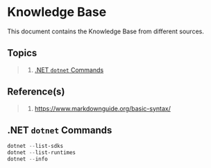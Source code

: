 # Knowledge Base

This document contains the Knowledge Base from different sources.

## Topics

> 1. [.NET `dotnet` Commands](#net-dotnet-commands)

## Reference(s)

> 1. <https://www.markdownguide.org/basic-syntax/>

## .NET `dotnet` Commands

```powershell
dotnet --list-sdks
dotnet --list-runtimes
dotnet --info
```
